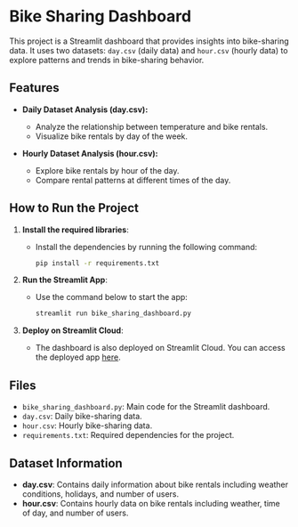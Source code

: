 # Bike Sharing Dashboard

This project is a Streamlit dashboard that provides insights into bike-sharing data. It uses two datasets: `day.csv` (daily data) and `hour.csv` (hourly data) to explore patterns and trends in bike-sharing behavior.

## Features

- **Daily Dataset Analysis (day.csv):**
  - Analyze the relationship between temperature and bike rentals.
  - Visualize bike rentals by day of the week.
  
- **Hourly Dataset Analysis (hour.csv):**
  - Explore bike rentals by hour of the day.
  - Compare rental patterns at different times of the day.

## How to Run the Project

1. **Install the required libraries**:
   - Install the dependencies by running the following command:
     ```bash
     pip install -r requirements.txt
     ```

2. **Run the Streamlit App**:
   - Use the command below to start the app:
     ```bash
     streamlit run bike_sharing_dashboard.py
     ```

3. **Deploy on Streamlit Cloud**:
   - The dashboard is also deployed on Streamlit Cloud. You can access the deployed app [here](https://share.streamlit.io/username/repository-name/main/bike_sharing_dashboard.py).

## Files

- `bike_sharing_dashboard.py`: Main code for the Streamlit dashboard.
- `day.csv`: Daily bike-sharing data.
- `hour.csv`: Hourly bike-sharing data.
- `requirements.txt`: Required dependencies for the project.

## Dataset Information

- **day.csv**: Contains daily information about bike rentals including weather conditions, holidays, and number of users.
- **hour.csv**: Contains hourly data on bike rentals including weather, time of day, and number of users.


